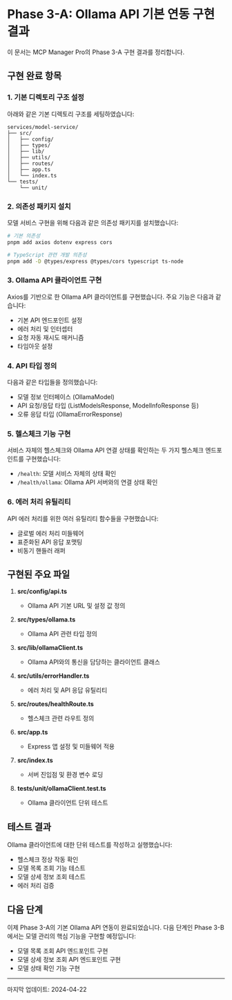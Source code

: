 # Phase 3-A: Ollama API 기본 연동 구현 결과

이 문서는 MCP Manager Pro의 Phase 3-A 구현 결과를 정리합니다.

## 구현 완료 항목

### 1. 기본 디렉토리 구조 설정

아래와 같은 기본 디렉토리 구조를 세팅하였습니다:

```
services/model-service/
├── src/
│   ├── config/
│   ├── types/
│   ├── lib/
│   ├── utils/
│   ├── routes/
│   ├── app.ts
│   └── index.ts
└── tests/
    └── unit/
```

### 2. 의존성 패키지 설치

모델 서비스 구현을 위해 다음과 같은 의존성 패키지를 설치했습니다:

```bash
# 기본 의존성
pnpm add axios dotenv express cors

# TypeScript 관련 개발 의존성
pnpm add -D @types/express @types/cors typescript ts-node
```

### 3. Ollama API 클라이언트 구현

Axios를 기반으로 한 Ollama API 클라이언트를 구현했습니다. 주요 기능은 다음과 같습니다:

- 기본 API 엔드포인트 설정
- 에러 처리 및 인터셉터
- 요청 자동 재시도 매커니즘
- 타임아웃 설정

### 4. API 타입 정의

다음과 같은 타입들을 정의했습니다:

- 모델 정보 인터페이스 (OllamaModel)
- API 요청/응답 타입 (ListModelsResponse, ModelInfoResponse 등)
- 오류 응답 타입 (OllamaErrorResponse)

### 5. 헬스체크 기능 구현

서비스 자체의 헬스체크와 Ollama API 연결 상태를 확인하는 두 가지 헬스체크 엔드포인트를 구현했습니다:

- `/health`: 모델 서비스 자체의 상태 확인
- `/health/ollama`: Ollama API 서버와의 연결 상태 확인

### 6. 에러 처리 유틸리티

API 에러 처리를 위한 여러 유틸리티 함수들을 구현했습니다:

- 글로벌 에러 처리 미들웨어
- 표준화된 API 응답 포맷팅
- 비동기 핸들러 래퍼

## 구현된 주요 파일

1. **src/config/api.ts**
   - Ollama API 기본 URL 및 설정 값 정의

2. **src/types/ollama.ts**
   - Ollama API 관련 타입 정의

3. **src/lib/ollamaClient.ts**
   - Ollama API와의 통신을 담당하는 클라이언트 클래스

4. **src/utils/errorHandler.ts**
   - 에러 처리 및 API 응답 유틸리티

5. **src/routes/healthRoute.ts**
   - 헬스체크 관련 라우트 정의

6. **src/app.ts**
   - Express 앱 설정 및 미들웨어 적용

7. **src/index.ts**
   - 서버 진입점 및 환경 변수 로딩

8. **tests/unit/ollamaClient.test.ts**
   - Ollama 클라이언트 단위 테스트

## 테스트 결과

Ollama 클라이언트에 대한 단위 테스트를 작성하고 실행했습니다:

- 헬스체크 정상 작동 확인
- 모델 목록 조회 기능 테스트
- 모델 상세 정보 조회 테스트
- 에러 처리 검증

## 다음 단계

이제 Phase 3-A의 기본 Ollama API 연동이 완료되었습니다. 다음 단계인 Phase 3-B에서는 모델 관리의 핵심 기능을 구현할 예정입니다:

- 모델 목록 조회 API 엔드포인트 구현
- 모델 상세 정보 조회 API 엔드포인트 구현
- 모델 상태 확인 기능 구현

---
마지막 업데이트: 2024-04-22
